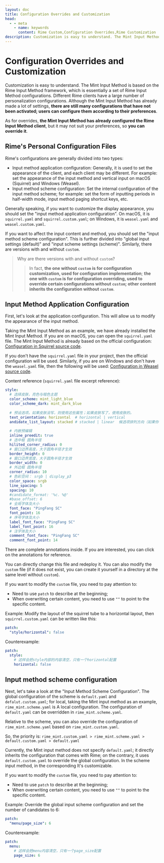 ```yaml
---
layout: doc
title: Configuration Overrides and Customization
head:
  - - meta
    - name: keywords
      content: Rime Custom,Configuration Overrides,Rime Customization
description: Customization is easy to understand. The Mint Input Method is based on the Rime Input Method framework, which is essentially a set of Rime Input Method configurations. Different Rime clients have a large number of personalization configurations. Although the Mint Input Method has already made a lot of settings, there are still many configurations that have not been activated; users can configure them according to their preferences.
---
```

# Configuration Overrides and Customization
Customization is easy to understand. The Mint Input Method is based on the Rime Input Method framework, which is essentially a set of Rime Input Method configurations. Different Rime clients have a large number of personalization configurations. Although the Mint Input Method has already made a lot of settings, **there are still many configurations that have not been activated; users can configure them according to their preferences**.

As for overrides, **the Mint Input Method has already configured the Rime Input Method client**, but it may not suit your preferences, so **you can override it**.

## Rime's Personal Configuration Files
Rime's configurations are generally divided into two types:
- Input method application configuration: Generally, it is used to set the appearance of the client, and each client may be different. For example: set the appearance of the input method and vertical input on macOS (Squirrel) and Windows (Weasel).
- Input method scheme configuration: Set the internal configuration of the input method scheme; for example: set the form of inputting periods in half-width mode, input method paging shortcut keys, etc.

Generally speaking, if you want to customize the display appearance, you should set the "input method application configuration". On macOS, it is `squirrel.yaml` and `squirrel.custom.yaml`; on Windows, it is `weasel.yaml` and `weasel.custom.yaml`.

If you want to affect the input content and method, you should set the "input method scheme configuration". This is further divided into "global input settings (default)" and "input scheme settings (scheme)". Similarly, there are versions with and without `custom`.

> Why are there versions with and without `custom`?
>> In fact, **the one without `custom` is for configuration customization, used for configuration implementation**; **the one with `custom` is for configuration overriding, used to override certain configurations without `custom`; other content inherits the configuration without `custom`**.

## Input Method Application Configuration
First, let's look at the application configuration. This will allow us to modify the appearance of the input method.

Taking the Mint Input Method as an example, we have already installed the Mint Input Method. If you are on macOS, you can open the `squirrel.yaml` file. The Mint Input Method is already based on the official configuration: [Configuration in Squirrel source code](https://github.com/rime/squirrel/blob/master/data/squirrel.yaml).

If you don't have the `squirrel.yaml` file in your project, then the official configuration will be used. Similarly, if you are on Windows and don't have the `weasel.yaml` file, then the following will be used: [Configuration in Weasel source code](https://github.com/rime/weasel/blob/master/output/data/weasel.yaml).

Content reference (`squirrel.yaml` file excerpt reference):
```yaml
style:
  # 选择皮肤，亮色与暗色主题
  color_scheme: mint_light_blue
  color_scheme_dark: mint_dark_blue
  
  # 预设选项。如果皮肤没写，则使用这些属性；如果皮肤写了，使用皮肤的。
  text_orientation: horizontal  # horizontal | vertical
  andidate_list_layout: stacked # stacked | linear  候选项排列方向（如果你想调整为横屏，可以调整这个）
  
  # 内嵌预编辑
  inline_preedit: true
  # 选中框 圆角半径
  hilited_corner_radius: 0
  # 窗口边界高度，大于圆角半径才生效
  border_height: 0
  # 窗口边界宽度，大于圆角半径才生效
  border_width: 0
  # 外边框 圆角半径
  corner_radius: 10
  # 色彩空间： srgb | display_p3
  color_space: srgb
  line_spacing: 5
  spacing: 10
  #candidate_format: '%c. %@'
  #base_offset: 6
  # 全局字体及大小
  font_face: "PingFang SC"
  font_point: 16
  # 序号字体及大小
  label_font_face: "PingFang SC"
  label_font_point: 16
  # 注字体及大小
  comment_font_face: "PingFang SC"
  comment_font_point: 14
```
There are complete annotations inside. If you are interested, you can click on the annotations for reference.

You can directly change this file and redeploy it. You can also modify the `custom` file (if it does not exist, you can create it yourself in a directory at the same level without `custom`).

If you want to modify the `custom` file, you need to pay attention to:
- Need to use `patch` to describe at the beginning;
- When overwriting certain content, you need to use `""` to point to the specific content.

Example: Modify the layout of the squirrel tube to a horizontal layout, then `squirrel.custom.yaml` can be written like this:
```yaml
patch:
  "style/horizontal": false
```
Counterexample:
```yaml
patch:
  style:
    # 这样会把style内部的内容清空，只有一个horizontal配置
    horizontal: false
```

## Input method scheme configuration

Next, let's take a look at the "Input Method Scheme Configuration". The global configuration of the scheme is `default.yaml` and `defalut.custom.yaml`; for local, taking the Mint input method as an example, `rime_mint.scheme.yaml` is A local configuration. The configuration of `default.yaml` can be overridden in `rime_mint.scheme.yaml`.

Relative to the scheme, you can also override the configuration of `rime_mint.scheme.yaml` based on `rime_mint.custom.yaml`.

So, the priority is:
`rime_mint.custom.yaml > rime_mint.scheme.yaml > default.custom.yaml > default.yaml`

Currently, the Mint input method does not specify `default.yaml`; it directly inherits the configuration that comes with Rime; on the contrary, it uses `default.custom.yaml` to override the global configuration. In the scheme input method, in the corresponding It's customizable.

If you want to modify the `custom` file, you need to pay attention to:
- Need to use `patch` to describe at the beginning;
- When overwriting certain content, you need to use `""` to point to the specific content.

Example: Override the global input scheme configuration and set the number of candidates to 6:
```yaml
patch:
  "menu/page_size": 6
```
Counterexample:
```yaml
patch:
  menu:
    # 这样会把menu内容清空，只有一个page_size配置
    page_size: 6
```